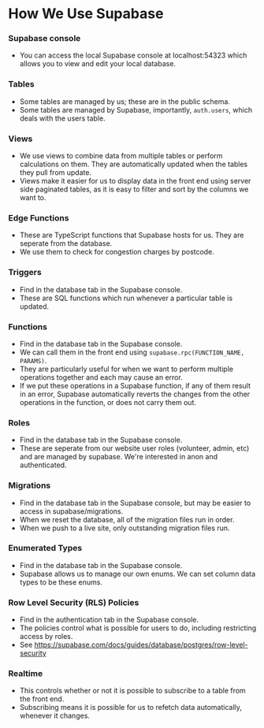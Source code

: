 # How We Use Supabase

### Supabase console
- You can access the local Supabase console at localhost:54323 which allows you to view and edit your local database.

### Tables
- Some tables are managed by us; these are in the public schema.
- Some tables are managed by Supabase, importantly, `auth.users`, which deals with the users table.

### Views
- We use views to combine data from multiple tables or perform calculations on them. They are automatically updated when the tables they pull from update.
- Views make it easier for us to display data in the front end using server side paginated tables, as it is easy to filter and sort by the columns we want to.

### Edge Functions
- These are TypeScript functions that Supabase hosts for us. They are seperate from the database. 
- We use them to check for congestion charges by postcode.

### Triggers
- Find in the database tab in the Supabase console.
- These are SQL functions which run whenever a particular table is updated.

### Functions
- Find in the database tab in the Supabase console.
- We can call them in the front end using `supabase.rpc(FUNCTION_NAME, PARAMS)`.
- They are particularly useful for when we want to perform multiple operations together and each may cause an error. 
- If we put these operations in a Supabase function, if any of them result in an error, Supabase automatically reverts the changes from the other operations in the function, or does not carry them out.

### Roles
- Find in the database tab in the Supabase console.
- These are seperate from our website user roles (volunteer, admin, etc) and are managed by supabase. We're interested in anon and authenticated.

### Migrations
- Find in the database tab in the Supabase console, but may be easier to access in supabase/migrations.
- When we reset the database, all of the migration files run in order.
- When we push to a live site, only outstanding migration files run.

### Enumerated Types
- Find in the database tab in the Supabase console.
- Supabase allows us to manage our own enums. We can set column data types to be these enums.

### Row Level Security (RLS) Policies 
- Find in the authentication tab in the Supabase console.
- The policies control what is possible for users to do, including restricting access by roles.
- See https://supabase.com/docs/guides/database/postgres/row-level-security

### Realtime
- This controls whether or not it is possible to subscribe to a table from the front end.
- Subscribing means it is possible for us to refetch data automatically, whenever it changes.
